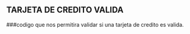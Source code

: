 ## TARJETA DE CREDITO VALIDA

###codigo que nos permitira validar si una tarjeta de credito es valida.